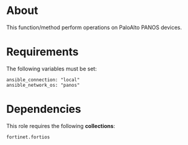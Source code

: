 # About

This function/method perform operations on PaloAlto PANOS devices.


# Requirements

The following variables must be set:

```
ansible_connection: "local"
ansible_network_os: "panos"
```

# Dependencies

This role requires the following **collections**:

```
fortinet.fortios
```

